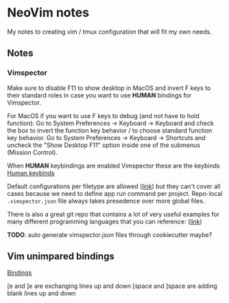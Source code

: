 # NeoVim notes

My notes to creating vim / tmux configuration that will fit my own needs.

## Notes

### Vimspector

Make sure to disable F11 to show desktop in MacOS and invert F keys to their
 standard roles in case you want to use **HUMAN** bindings for Vimspector.

For MacOS if you want to use F keys to debug (and not have to hold function):
Go to System Preferences -> Keyboard -> Keyboard and check the box to invert
 the function key behavior / to choose standard function key behavior.
Go to System Preferences -> Keyboard -> Shortcuts and uncheck the "Show Desktop
 F11" option inside one of the submenus (Mission Control).

When **HUMAN** keybindings are enabled Vimspector these are the keybinds
[Human keybinds](https://github.com/puremourning/vimspector#human-mode)

Default configurations per filetype are allowed
 ([link](https://puremourning.github.io/vimspector/configuration.html#specifying-a-default-configuration))
 but they can't cover all cases because we need to define app run command
 per project. Repo-local `.vimspector.json` file always takes presedence over
 more global files.

 There is also a great git repo that contains a lot of very useful examples
 for many different programming languages that you can reference:
 ([link](https://github.com/puremourning/vimspector))

**TODO**: auto generate vimspector.json files through cookiecutter maybe?

## Vim unimpared bindings

[Bindings](https://github.com/tpope/vim-unimpaired/blob/master/doc/unimpaired.txt)

\[e and \]e are exchanging lines up and down
\[space and \]space are adding blank lines up and down
